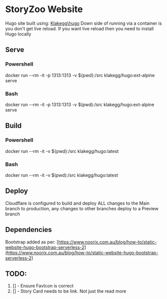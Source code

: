 # StoryZoo Website

Hugo site built using: [Klakegg\hugo](https://hub.docker.com/r/klakegg/hugo/)
Down side of running via a container is you don't get live reload.
If you want live reload then you need to install Hugo locally

## Serve

### Powershell

docker run --rm -it -p 1313:1313 -v ${pwd}:/src klakegg/hugo:ext-alpine serve

### Bash

docker run --rm -it -p 1313:1313 -v $(pwd):/src klakegg/hugo:ext-alpine serve

## Build

### Powershell

docker run --rm -it -v ${pwd}:/src klakegg/hugo:latest

### Bash

docker run --rm -it -v $(pwd):/src klakegg/hugo:latest

## Deploy

Cloudflare is configured to build and deploy ALL changes to the Main branch to production, any changes to other branches deploy to a Preview branch

## Dependencies

Bootstrap added as per: [https://www.noorix.com.au/blog/how-to/static-website-hugo-bootstrap-serverless-2](https://www.noorix.com.au/blog/how-to/static-website-hugo-bootstrap-serverless-2)


## TODO:

1. [] - Ensure FavIcon is correct
1. [] - Story Card needs to be link. Not just the read more 